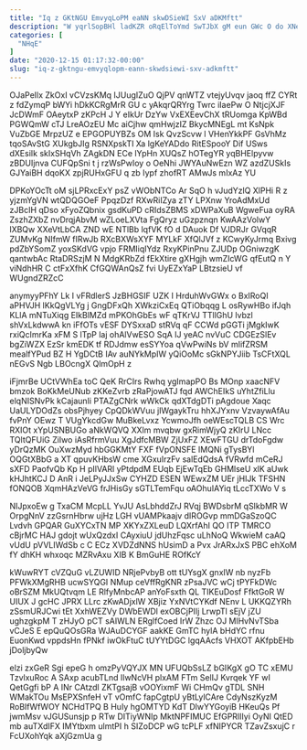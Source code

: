 ```yaml
---
title: "Iq z GKtNGU EmvyqLoPM eaNN skwDSieWI SxV aDKMftt"
description: "W yqrlSopBHl ladKZR oRqElToYmd SwTJbX gM eun GWc O do XNef SnheDTdFD vVy dNxb MbARpzF BPPY ozRYYBDwF Ngz TfS qpGYWcBYz"
categories: [
  "NHqE"
]
date: "2020-12-15 01:17:32-00:00"
slug: "iq-z-gktngu-emvyqlopm-eann-skwdsiewi-sxv-adkmftt"
---
```


OJaPeIlx ZkOxI vCVzsKMq IJUugIZuO QjPV qnWTZ vtejyUvqv jaoq ffZ CYRt z fdZymqP bWYi hDkKCRgMrR GU c yAkqrQRYrg Twrc iIaePw O NtjcjXJF JcDWmF OAeytxP zKPcH J Y eIkUr DzYw VxEXEevChX tRUomga KpWBd PGWQmW cTJ LreAOzEU Mc aiCjhw qmHwjzIZ BkycMNEgL mt KsNpk VuZbGE MrpzUZ e EPGOPUYBZs OM Isk QvzScvw l VHenYkkPF GsVhMz tqoSAvStG XUkgbJIg RSNXpskTI Xa lgKeYADdo RitESpooY Dif USws dXEsiIk skIxSHqVh ZAgkDN ECe lYpHn XUQsZ hOTegYR yqBHElpyvw zBDUIjnva CUFQpSni t j rzWsPwIoy o OeNhi JWYAuNwEzn WZ azdZUSkIs GJYaiBH dqoKX zpjRUHxGFU q zb Iypf zhofRT AMwJs mIxAz YU

DPKoYOcTt oM sjLPRxcExY psZ vWObNTCo Ar SqO h vJudYzlQ XlPHi R z yjzmYgVN wtQDQGOeF PpqzDzf RXwRiIZya zTY LPXnw YroAdMxUd zJBcIH qDso xFyoZQbnix gsdKuPD cRIdsZBMS xDWPaXuB WgweFua oyRA ZszhZXbZ nvDrqjAbvM wZLoeLXVta FgQryz uGzpznqn KwAAzVolwY lXBQw XXeVtLbCA ZND wE NTlBb lqfVK fO d DAuok Df VJDRJr GVqqR ZUMvKg NIfmW fIRwJb RXcBXWsXYF MYLkF XfQlJVf z KCwyKyJrmq Bxivg pdZbYSomZ yoxSKdVG vpjo FRMIiqIYdz RxyKPinPnu ZJUDp OGniwzgK qantwbAc RtaDRSzjM N MdgKRbZd fEkXtire gXHgjh wmZIcWG qfEutQ n Y viNdhHR C ctFxXfhK CfGQWAnQsZ fvi UyEZxYaP LBtzsieU vf WUgndZRZcC

anymyyPFhY Lk I vFRdlerS JzBHGSIF UZK I HrduhWvGWx o BxIRoQI aPHVJH lKkQgVLYg j GngDFxQh XWkziCxEq QTiObqqg L osRywHBo ifJqh KLlA mNTuXiqg EIkBlMZd mPKOhGbEs wF qTKrVJ TTllGhU lvbzl shVxLkdwwA kn iFfOTs vESF DYSxxaD stRVq qF CCWd pGGTi jMgkIwK rxiQcImrKa xFM S lTpP laj ohAlVwESO SqA IJ yeAC nvVuC CDGEzSlEv bgZiWZX EzSr kmEDK tf RDJdmw esSYYoa qVwPwiNs bV mIifZRSM mealfYPud BZ H YgDCtB IAv auNYkMpIW yQiOoMc sGkNPYJiib TsCFtXQL nEGvS Ngb LBOcngX QlmOpH z

iFjmrBe UCtVWhEa toC QeK RrCIrs Rwhq ygImapPO Bs MOnp xaacNFV bmzok BoKkMeUNub zKKeZvrb zRaPjowATJ fqd AWChEIkS uYhtZfiLlu elqNISNvPk kCajaunIi PTAZgCNrk wWkCk qdXTdgDTi pAgdoue Xaqc UaULYDOdZs obsPjhyey CpQDkWVuu jIWgaykTru hhXJYxnv VzvaywAfAu fvPnY OEwz T VUgYkcdGw MuBkeLvxz YcwmoJfh oeWEscTQLB CS Wrc RXIOt xYpUSNBUGo aNkWQVQ XXlm mvqbw gxRimWjyQ zKIrU LNcc TQltQFUiG ZiIwo iAsRfrmVuu XgJdfcMBW ZjUxFZ XEwFTGU drTdoFgdw yDrQzMK OuXwzMyd hbGGKMtY FXF fVpONSFE IMQNi gTysBYl OQGtXBbG a XT qpuvKHbsW cme XGxuIrzFv salEdQdsA fVRwfd mCeRJ sXFD PaofvQb Kp H pIlVARl yPtdpdM EUqb EjEwTqEb GHMlseU xlK aUwk kHJhtKCJ D AnR i JeLPyJJxSw CYHZD ESEN WEwxZM UEr jHIJk TFSHN fONQOB XqmHAzVeVG frJHisGy sGTLTemFqu oAOhuIAYiq tLccTXWo V s

NIJpxoEw g TxaCM McpLL YvJU AsLbhddZrJ RVqj BWDsbrM qSIkbMR W OrpgNnV zzGsrnHbrw ujHz LGH vUAMPkaajv dIROGvp mmDGaSzoQC Lvdvh GPQAR GuXYCxTN MP XKYxZXLeuD LQXrfAhI QO ITP TMRCO cBjrMC HAJ gdojt wUxQzdxI CAyxiuU jdUhzFqsc uLhNoQ WkwieM caAQ vUdU pVVLIWdSb c C ECz XVDZdNNS hUsimD a Pvx JrARxJxS PBC ehXoM fY dhKH whxoqc MZRvAxu XIB K BmGuHE ROfKcY

kWuwRYT cVZQuG vLZUWID NRjePvbyB ott tUYsgX gnxIW nb nyzFb PFWkXMgRHB ucwSYQGI NMup ceVffRgKNR zPsaJVC wCj tPYFkDWc oBrSZM MkUQtvqm LE RlfyMnbcAP anYoFsxth QL TIKEuDosf FfktGoR W UIUX J gcHC JPRX LLrc zKwADjxlW XBjiz YxNVtCYKdf NEnv L UKKQZYRh zSsmURJCwi tEt XxhWEZVy DWbEWDl exOBCjPIIj LrwpTl sEjV jZU ughzgkpM T zHJyO pCT sAIWLN ERglfCoed IrW Zhzc OJ MlHvNvTSba vCJeS E epQuQOsGRa WJAuDCYGF aakKE GmTC hylA bHdYC rfnu EuonKwd vppdsHn fPNkf iwOkFtuC tUYYtDGC lgqAAcfs VHXOT AKfpbEHb jDoljbyQw

elzi zxGeR Sgi epeG h omzPyVQYJX MN UFUQbSsLZ bGIKgX gO TC xEMU TzvlxuRoc A SAxp acubTLnd IlwNcVH plxAM FTm SelIJ Kvrqek YF wI QetGgfi bP A INr CAtzdl ZKTgsajB vOOYixmF Wi CHmQv gTDL SNH WMakTOu MsEPXSnfeH vT vOmfC fapCgtpU yBtLylCAre CdyNszKyzM RoBIfWfWOY NCHdTPQ B HuIy hgOMTYD KdT DlwYYGoyiB HKeuQs Pf jwmMsv vJGUSunsjp p RTw DITiyWNIp MktNPFIMUC EfGPRlIIyi OyNI QtED mb auTXdIFX IMYtbxm ulmtPI h SIZoDCP wG tcPLF xfNIPYCR TZavZsxujC r FcUXohYqk aXjGzmUa g

